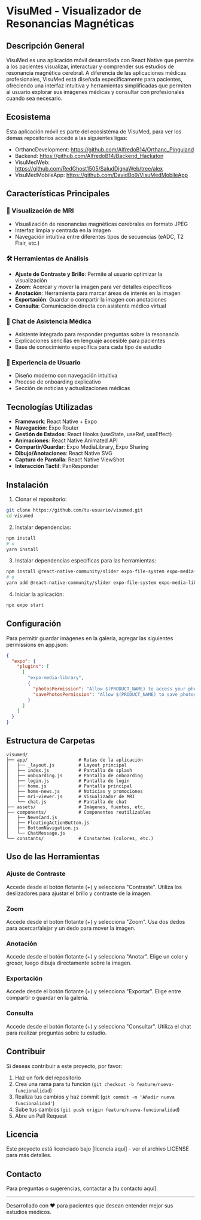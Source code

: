 # VisuMed - Visualizador de Resonancias Magnéticas

## Descripción General

VisuMed es una aplicación móvil desarrollada con React Native que permite a los pacientes visualizar, interactuar y comprender sus estudios de resonancia magnética cerebral. A diferencia de las aplicaciones médicas profesionales, VisuMed está diseñada específicamente para pacientes, ofreciendo una interfaz intuitiva y herramientas simplificadas que permiten al usuario explorar sus imágenes médicas y consultar con profesionales cuando sea necesario.

## Ecosistema

Esta aplicación móvil es parte del ecosistéma de VisuMed, para ver los demas repositorios accede a las siguientes ligas:
- OrthancDevelopment: https://github.com/AlfredoB14/Orthanc_Pinguland
- Backend: https://github.com/AlfredoB14/Backend_Hackaton
- VisuMedWeb: https://github.com/RedGhost1505/SaludDignaWeb/tree/alex
- VisuMedMobileApp: https://github.com/DavidBo9/VisuMedMobileApp


## Características Principales

### 🧠 Visualización de MRI
- Visualización de resonancias magnéticas cerebrales en formato JPEG
- Interfaz limpia y centrada en la imagen
- Navegación intuitiva entre diferentes tipos de secuencias (eADC, T2 Flair, etc.)

### 🛠️ Herramientas de Análisis
- **Ajuste de Contraste y Brillo**: Permite al usuario optimizar la visualización
- **Zoom**: Acercar y mover la imagen para ver detalles específicos
- **Anotación**: Herramienta para marcar áreas de interés en la imagen
- **Exportación**: Guardar o compartir la imagen con anotaciones
- **Consulta**: Comunicación directa con asistente médico virtual

### 💬 Chat de Asistencia Médica
- Asistente integrado para responder preguntas sobre la resonancia
- Explicaciones sencillas en lenguaje accesible para pacientes
- Base de conocimiento específica para cada tipo de estudio

### 📱 Experiencia de Usuario
- Diseño moderno con navegación intuitiva
- Proceso de onboarding explicativo
- Sección de noticias y actualizaciones médicas

## Tecnologías Utilizadas

- **Framework**: React Native + Expo
- **Navegación**: Expo Router
- **Gestión de Estados**: React Hooks (useState, useRef, useEffect)
- **Animaciones**: React Native Animated API
- **Compartir/Guardar**: Expo MediaLibrary, Expo Sharing
- **Dibujo/Anotaciones**: React Native SVG
- **Captura de Pantalla**: React Native ViewShot
- **Interacción Táctil**: PanResponder

## Instalación

1. Clonar el repositorio:
```bash
git clone https://github.com/tu-usuario/visumed.git
cd visumed
```

2. Instalar dependencias:
```bash
npm install
# o
yarn install
```

3. Instalar dependencias específicas para las herramientas:
```bash
npm install @react-native-community/slider expo-file-system expo-media-library expo-sharing react-native-view-shot react-native-svg
# o
yarn add @react-native-community/slider expo-file-system expo-media-library expo-sharing react-native-view-shot react-native-svg
```

4. Iniciar la aplicación:
```bash
npx expo start
```

## Configuración

Para permitir guardar imágenes en la galería, agregar las siguientes permissions en app.json:

```json
{
  "expo": {
    "plugins": [
      [
        "expo-media-library",
        {
          "photosPermission": "Allow $(PRODUCT_NAME) to access your photos.",
          "savePhotosPermission": "Allow $(PRODUCT_NAME) to save photos."
        }
      ]
    ]
  }
}
```

## Estructura de Carpetas

```
visumed/
├── app/                   # Rutas de la aplicación
│   ├── _layout.js         # Layout principal
│   ├── index.js           # Pantalla de splash
│   ├── onboarding.js      # Pantalla de onboarding
│   ├── login.js           # Pantalla de login
│   ├── home.js            # Pantalla principal
│   ├── home-news.js       # Noticias y promociones
│   ├── mri-viewer.js      # Visualizador de MRI
│   └── chat.js            # Pantalla de chat
├── assets/                # Imágenes, fuentes, etc.
├── components/            # Componentes reutilizables
│   ├── NewsCard.js
│   ├── FloatingActionButton.js
│   ├── BottomNavigation.js
│   └── ChatMessage.js
└── constants/             # Constantes (colores, etc.)
```

## Uso de las Herramientas

### Ajuste de Contraste
Accede desde el botón flotante (+) y selecciona "Contraste". Utiliza los deslizadores para ajustar el brillo y contraste de la imagen.

### Zoom
Accede desde el botón flotante (+) y selecciona "Zoom". Usa dos dedos para acercar/alejar y un dedo para mover la imagen.

### Anotación
Accede desde el botón flotante (+) y selecciona "Anotar". Elige un color y grosor, luego dibuja directamente sobre la imagen.

### Exportación
Accede desde el botón flotante (+) y selecciona "Exportar". Elige entre compartir o guardar en la galería.

### Consulta
Accede desde el botón flotante (+) y selecciona "Consultar". Utiliza el chat para realizar preguntas sobre tu estudio.

## Contribuir

Si deseas contribuir a este proyecto, por favor:

1. Haz un fork del repositorio
2. Crea una rama para tu función (`git checkout -b feature/nueva-funcionalidad`)
3. Realiza tus cambios y haz commit (`git commit -m 'Añadir nueva funcionalidad'`)
4. Sube tus cambios (`git push origin feature/nueva-funcionalidad`)
5. Abre un Pull Request

## Licencia

Este proyecto está licenciado bajo [licencia aquí] - ver el archivo LICENSE para más detalles.

## Contacto

Para preguntas o sugerencias, contactar a [tu contacto aquí].

---

Desarrollado con ❤️ para pacientes que desean entender mejor sus estudios médicos.
